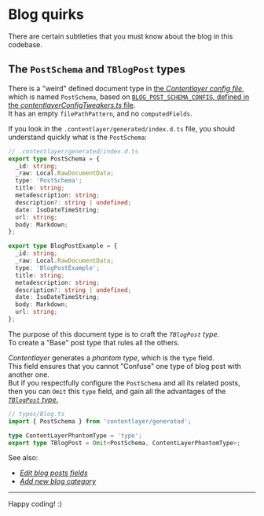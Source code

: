 # Blog quirks

There are certain subtleties that you must know about the blog in this codebase.

## The `PostSchema` and `TBlogPost` types

There is a "weird" defined document type in [the _Contentlayer config file_](/contentlayer.config.ts), which is named `PostSchema`, based on
[`BLOG_POST_SCHEMA_CONFIG`, defined in the _contentlayerConfigTweakers.ts_ file](/interop/config/contentlayer/contentlayerConfigTweakers.ts).  
It has an empty `filePathPattern`, and no `computedFields`.

If you look in the `.contentlayer/generated/index.d.ts` file, you should understand quickly what is the `PostSchema`:

```ts
// .contentlayer/generated/index.d.ts
export type PostSchema = {
  _id: string;
  _raw: Local.RawDocumentData;
  type: 'PostSchema';
  title: string;
  metadescription: string;
  description?: string | undefined;
  date: IsoDateTimeString;
  url: string;
  body: Markdown;
};

export type BlogPostExample = {
  _id: string;
  _raw: Local.RawDocumentData;
  type: 'BlogPostExample';
  title: string;
  metadescription: string;
  description?: string | undefined;
  date: IsoDateTimeString;
  body: Markdown;
  url: string;
};
```

The purpose of this document type is to craft the _`TBlogPost` type_.  
To create a "Base" post type that rules all the others.

_Contentlayer_ generates a _phantom type_, which is the `type` field.  
This field ensures that you cannot "Confuse" one type of blog post with another one.  
But if you respectfully configure the `PostSchema` and all its related posts, then you can `Omit` this `type` field, and gain all the advantages of
the [_`TBlogPost` type_.](/src/types/Blog.ts)

```ts
// types/Blog.ts
import { PostSchema } from 'contentlayer/generated';

type ContentLayerPhantomType = 'type';
export type TBlogPost = Omit<PostSchema, ContentLayerPhantomType>;
```

See also:

- [_Edit blog posts fields_](./03.edit-blog-posts-fields.md)
- [_Add new blog category_](./02.add-new-blog-category.md)

---

Happy coding! :)
